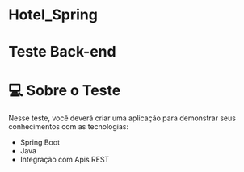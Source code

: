 # Hotel_Spring

# Teste Back-end

# 💻 Sobre o Teste

Nesse teste, você deverá criar uma aplicação para demonstrar seus conhecimentos com as tecnologias:

- Spring Boot
- Java
- Integração com Apis REST
